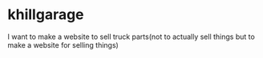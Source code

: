 # khillgarage
I want to make a website to sell truck parts(not to actually sell things but to make a website for selling things)
